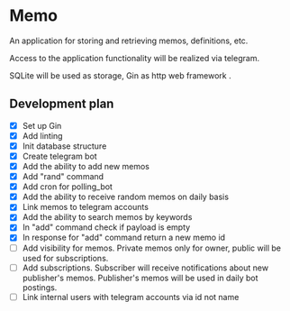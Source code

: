 # Memo

An application for storing and retrieving memos, definitions, etc.

Access to the application functionality will be realized via telegram.

SQLite will be used as storage, Gin as http web framework .

## Development plan

- [x] Set up Gin
- [x] Add linting
- [x] Init database structure
- [x] Create telegram bot
- [x] Add the ability to add new memos
- [x] Add "rand" command
- [x] Add cron for polling_bot
- [x] Add the ability to receive random memos on daily basis
- [x] Link memos to telegram accounts
- [x] Add the ability to search memos by keywords
- [x] In "add" command check if payload is empty
- [x] In response for "add" command return a new memo id
- [ ] Add visibility for memos. Private memos only for owner, public will be used for subscriptions.
- [ ] Add subscriptions. Subscriber will receive notifications about new publisher's memos. Publisher's memos will be used in daily bot postings.
- [ ] Link internal users with telegram accounts via id not name